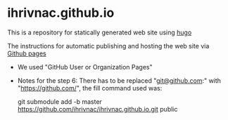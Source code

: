 # ihrivnac.github.io

This is a repository for statically generated web site using
[hugo]()

The instructions for automatic publishing and hosting the web site via [Github pages](https://gohugo.io/hosting-and-deployment/hosting-on-github/)

- We used "GitHub User or Organization Pages"

- Notes for the step 6:
  There has to be replaced "git@github.com:" with "https://github.com/", the fill command
  used was:

  git submodule add -b master https://github.com/ihrivnac/ihrivnac.github.io.git public  

